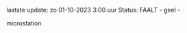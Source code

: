 laatste update: 
zo 01-10-2023  3:00   uur 
Status: FAALT - geel - 
<div class="service Y">microstation</div>